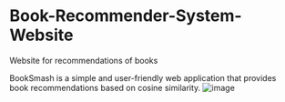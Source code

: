 # Book-Recommender-System-Website
Website for recommendations of books

BookSmash is a simple and user-friendly web application that provides book recommendations based on cosine similarity.
![image](https://github.com/wannasleepforlong/Book-Recommender-Website-using-Streamlit-and-Docker/assets/109717763/7bc0c930-ebe0-48fe-8ef6-596a63ae1476)
